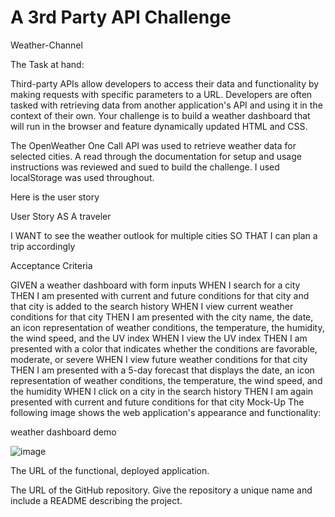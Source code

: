 # A 3rd Party API Challenge

Weather-Channel

The Task at hand:

Third-party APIs allow developers to access their data and functionality by making requests with specific parameters to a URL. Developers are often tasked with retrieving data from another application's API and using it in the context of their own. Your challenge is to build a weather dashboard that will run in the browser and feature dynamically updated HTML and CSS.

The OpenWeather One Call API was used to retrieve weather data for selected cities. A read through the documentation for setup and usage instructions was reviewed and sued to build the challenge.  I used localStorage was used throughout. 


Here is the user story


User Story
AS A traveler

I WANT to see the weather outlook for multiple cities
SO THAT I can plan a trip accordingly


Acceptance Criteria

GIVEN a weather dashboard with form inputs
WHEN I search for a city
THEN I am presented with current and future conditions for that city and that city is added to the search history
WHEN I view current weather conditions for that city
THEN I am presented with the city name, the date, an icon representation of weather conditions, the temperature, the humidity, the wind speed, and the UV index
WHEN I view the UV index
THEN I am presented with a color that indicates whether the conditions are favorable, moderate, or severe
WHEN I view future weather conditions for that city
THEN I am presented with a 5-day forecast that displays the date, an icon representation of weather conditions, the temperature, the wind speed, and the humidity
WHEN I click on a city in the search history
THEN I am again presented with current and future conditions for that city
Mock-Up
The following image shows the web application's appearance and functionality:

weather dashboard demo

![image](https://user-images.githubusercontent.com/81600120/125683507-a76f31b9-a137-48ac-abd9-571624713b32.png)

The URL of the functional, deployed application.

The URL of the GitHub repository. Give the repository a unique name and include a README describing the project.

